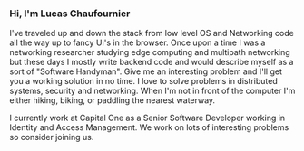 ### Hi, I'm Lucas Chaufournier

I've traveled up and down the stack from low level OS and Networking code all the way up to fancy UI's in the browser. Once upon a time I was a networking researcher studying edge computing and multipath networking but these days I mostly write backend code and would describe myself as a sort of "Software Handyman". Give me an interesting problem and I'll get you a working solution in no time. I love to solve problems in distributed systems, security and networking. When I'm not in front of the computer I'm either hiking, biking, or paddling the nearest waterway. 

I currently work at Capital One as a Senior Software Developer working in Identity and Access Management. We work on lots of interesting problems so consider joining us. 

<!--
**thelimeburner/thelimeburner** is a ✨ _special_ ✨ repository because its `README.md` (this file) appears on your GitHub profile.

Here are some ideas to get you started:

- 🔭 I’m currently working on ...
- 🌱 I’m currently learning ...
- 👯 I’m looking to collaborate on ...
- 🤔 I’m looking for help with ...
- 💬 Ask me about ...
- 📫 How to reach me: ...
- 😄 Pronouns: ...
- ⚡ Fun fact: ...
-->
